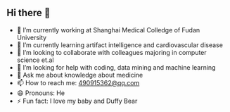 ## Hi there 👋
- 🔭 I’m currently working at Shanghai Medical Colledge of Fudan University
- 🌱 I’m currently learning artifact intelligence and cardiovascular disease
- 👯 I’m looking to collaborate with colleagues majoring in computer science et.al
- 🤔 I’m looking for help with coding, data mining and machine learning
- 💬 Ask me about knowledge about medicine
- 📫 How to reach me: 490915362@qq.com
- 😄 Pronouns: He
- ⚡ Fun fact: I love my baby and Duffy Bear
<!--
**ericlam66/ericlam66** is a ✨ _special_ ✨ repository because its `README.md` (this file) appears on your GitHub profile.

Here are some ideas to get you started:

- 🔭 I’m currently working on ...
- 🌱 I’m currently learning ...
- 👯 I’m looking to collaborate on ...
- 🤔 I’m looking for help with ...
- 💬 Ask me about ...
- 📫 How to reach me: ...
- 😄 Pronouns: ...
- ⚡ Fun fact: ...
-->
